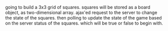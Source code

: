 going to build a 3x3 grid of squares. squares will be stored as a board object, as two-dimensional
array. ajax'ed request to the server to change the state of the squares. then polling to update the state
of the game based on the server status of the squares. which will be true or false to begin with.
